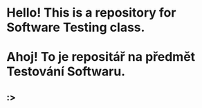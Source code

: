 <h1>Hello! This is a repository for Software Testing class. 
  <br>
  <br>
Ahoj! To je repositář na předmět Testování Softwaru. </h1>
<h2> :> </h2>
